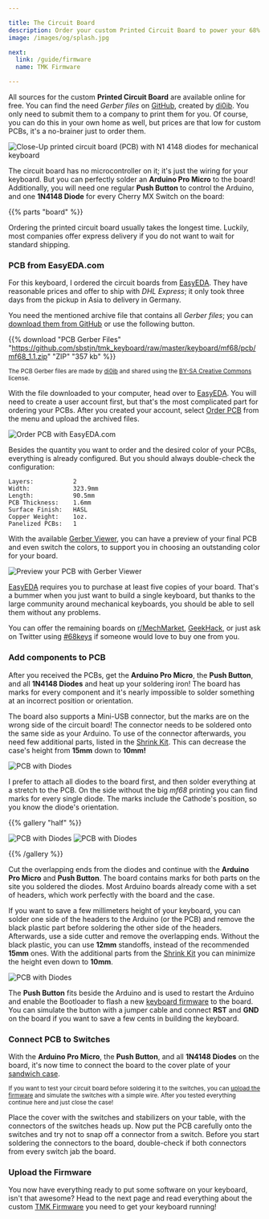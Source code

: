 ```yaml
---

title: The Circuit Board
description: Order your custom Printed Circuit Board to power your 68% Mechanical Keyboard. A complete shopping list helps you with ordering all parts, and a detailed guide with photos supports you in building your own mechanical keyboard.
image: /images/og/splash.jpg

next:
  link: /guide/firmware
  name: TMK Firmware

---
```


All sources for the custom **Printed Circuit Board** are available online for free. You can find the need *Gerber files* on [GitHub][gerberfiles], created by [di0ib][di0ib]. You only need to submit them to a company to print them for you. Of course, you can do this in your own home as well, but prices are that low for custom PCBs, it's a no-brainer just to order them.

![Close-Up printed circuit board (PCB) with N1 4148 diodes for mechanical keyboard](/images/board/diodes-assembled.jpg)

The circuit board has no microcontroller on it; it's just the wiring for your keyboard. But you can perfectly solder an **Arduino Pro Micro** to the board! Additionally, you will need one regular **Push Button** to control the Arduino, and one **1N4148 Diode** for every Cherry MX Switch on the board: 

{{% parts "board" %}}

Ordering the printed circuit board usually takes the longest time. Luckily, most companies offer express delivery if you do not want to wait for standard shipping.

### PCB from EasyEDA.com

For this keyboard, I ordered the circuit boards from [EasyEDA][easyeda]. They have reasonable prices and offer to ship with *DHL Express*; it only took three days from the pickup in Asia to delivery in Germany.

You need the mentioned archive file that contains all *Gerber files*; you can [download them from GitHub][gerberfiles] or use the following button.

{{% download "PCB Gerber Files" "https://github.com/sbstjn/tmk_keyboard/raw/master/keyboard/mf68/pcb/mf68_1.1.zip" "ZIP" "357 kb" %}}

<small>The PCB Gerber files are made by [di0ib][di0ib] and shared using the [BY-SA Creative Commons][license] license.</small>

With the file downloaded to your computer, head over to [EasyEDA][easyeda]. You will need to create a user account first, but that's the most complicated part for ordering your PCBs. After you created your account, select [Order PCB][orderpcb] from the menu and upload the archived files.

![Order PCB with EasyEDA.com](/images/board/screenshot-easyeda.png)

Besides the quantity you want to order and the desired color of your PCBs, everything is already configured. But you should always double-check the configuration:

```
Layers:           2
Width:            323.9mm
Length:           90.5mm 
PCB Thickness:    1.6mm
Surface Finish:   HASL
Copper Weight:    1oz.
Panelized PCBs:   1
```

With the available [Gerber Viewer][gerberviewer], you can have a preview of your final PCB and even switch the colors, to support you in choosing an outstanding color for your board.

![Preview your PCB with Gerber Viewer](/images/board/screenshot-preview.png)

[EasyEDA][easyeda] requires you to purchase at least five copies of your board. That's a bummer when you just want to build a single keyboard, but thanks to the large community around mechanical keyboards, you should be able to sell them without any problems.

You can offer the remaining boards on [r/MechMarket][mechmarket], [GeekHack][geekhack], or just ask on Twitter using [#68keys][hashtag] if someone would love to buy one from you. 

### Add components to PCB

After you received the PCBs, get the **Arduino Pro Micro**, the **Push Button**, and all **1N4148 Diodes** and heat up your soldering iron! The board has marks for every component and it's nearly impossible to solder something at an incorrect position or orientation.

The board also supports a Mini-USB connector, but the marks are on the wrong side of the circuit board! The connector needs to be soldered onto the same side as your Arduino. To use of the connector afterwards, you need few additional parts, listed in the [Shrink Kit][shrink]. This can decrease the case's height from **15mm** down to **10mm!**

![PCB with Diodes](/images/board/parts.jpg)

I prefer to attach all diodes to the board first, and then solder everything at a stretch to the PCB. On the side without the big *mf68* printing you can find marks for every single diode. The marks include the Cathode's position, so you know the diode's orientation.

{{% gallery "half" %}}

![PCB with Diodes](/images/board/diodes.jpg)
![PCB with Diodes](/images/board/diodes-pre.jpg)

{{% /gallery %}}

Cut the overlapping ends from the diodes and continue with the **Arduino Pro Micro** and **Push Button**. The board contains marks for both parts on the site you soldered the diodes. Most Arduino boards already come with a set of headers, which work perfectly with the board and the case. 

If you want to save a few millimeters height of your keyboard, you can solder one side of the headers to the Arduino (or the PCB) and remove the black plastic part before soldering the other side of the headers. Afterwards, use a side cutter and remove the overlapping ends. Without the black plastic, you can use **12mm** standoffs, instead of the recommended **15mm** ones. With the additional parts from the [Shrink Kit][shrink] you can minimize the height even down to **10mm**.

![PCB with Diodes](/images/board/arduino-board.jpg)

The **Push Button** fits beside the Arduino and is used to restart the Arduino and enable the Bootloader to flash a new [keyboard firmware][firmware] to the board. You can simulate the button with a jumper cable and connect **RST** and **GND** on the board if you want to save a few cents in building the keyboard.

### Connect PCB to Switches

With the **Arduino Pro Micro**, the **Push Button**, and all **1N4148 Diodes** on the board, it's now time to connect the board to the cover plate of your [sandwich case][case]. 

<small>If you want to test your circuit board before soldering it to the switches, you can [upload the firmware][firmware] and simulate the  switches with a simple wire. After you tested everything continue here and just close the case!</small>

Place the cover with the switches and stabilizers on your table, with the connectors of the switches heads up. Now put the PCB carefully onto the switches and try not to snap off a connector from a switch. Before you start soldering the connectors to the board, double-check if both connectors from every switch jab the board.

### Upload the Firmware

You now have everything ready to put some software on your keyboard, isn't that awesome? Head to the next page and read everything about the custom [TMK Firmware][firmware] you need to get your keyboard running!

[easyeda]: https://easyeda.com
[orderpcb]: https://easyeda.com/order
[license]: https://creativecommons.org/licenses/by-sa/4.0/
[gerberviewer]: https://gerber-viewer.easyeda.com/
[gerberfiles]: https://github.com/sbstjn/tmk_keyboard/tree/master/keyboard/68Keys/pcb
[firmware]: /guide/firmware
[case]: /guide/case
[sbstjn]: https://twitter.com/sbstjn
[mechmarket]: https://reddit.com/r/mechmarket
[geekhack]: https://geekhack.org/
[hashtag]: https://twitter.com/hashtag/68keys
[di0ib]: https://github.com/di0ib
[shrink]: /parts/#shrink-kit